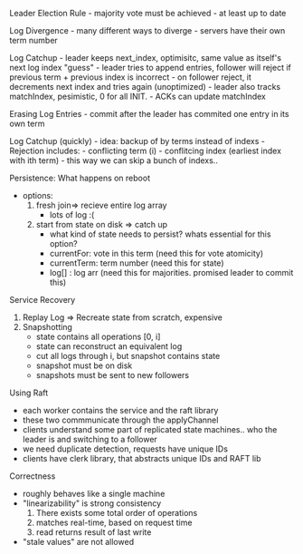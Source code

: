 Leader Election Rule
	- majority vote must be achieved
	- at least up to date

Log Divergence
	- many different ways to diverge
	- servers have their own term number
	
Log Catchup
	- leader keeps next_index, optimisitc, same value as itself's next log index "guess"
	- leader tries to append entries, follower will reject if previous term + previous index is incorrect
	- on follower reject, it decrements next index and tries again (unoptimized)
	- leader also tracks matchIndex, pesimistic, 0 for all INIT.
	- ACKs can update matchIndex

Erasing Log Entries
	- commit after the leader has commited one entry in its own term

Log Catchup (quickly)
	- idea: backup of by terms instead of indexs
	- Rejection includes:
		- conflicting term (i)
		- conflitcing index (earliest index with ith term)
	- this way we can skip a bunch of indexs..
	

Persistence: What happens on reboot
- options:
	1. fresh join=> recieve entire log array
		- lots of log :( 
	2. start from state on disk => catch up 
		- what kind of state needs to persist? whats essential for this option?
		- currentFor: vote in this term (need this for vote atomicity)
		- currentTerm: term number (need this for state)
		- log[] : log arr (need this for majorities. promised leader to commit this)

Service Recovery
1. Replay Log => Recreate state from scratch, expensive
2.  Snapshotting
	- state contains all operations [0, i]
	- state can reconstruct an equivalent log
	- cut all logs through i, but snapshot contains state
	- snapshot must be on disk
	- snapshots must be sent to new followers

Using Raft
- each worker contains the service and the raft library
- these two commmunicate through the applyChannel
- clients understand some part of replicated state machines.. who the leader is and switching to a follower
- we need duplicate detection, requests have unique IDs
- clients have clerk library, that abstracts unique IDs and RAFT lib

Correctness
- roughly behaves like a single machine
- "linearizability" is strong consistency
	1. There exists some total  order of operations
	2. matches real-time, based on request time
	3. read returns result of last write
- "stale values" are not allowed